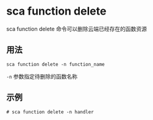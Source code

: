 # sca function delete

sca function delete 命令可以删除云端已经存在的函数资源

## 用法

`sca function delete -n function_name`

`-n` 参数指定待删除的函数名称

## 示例
```
# sca function delete -n handler

```
